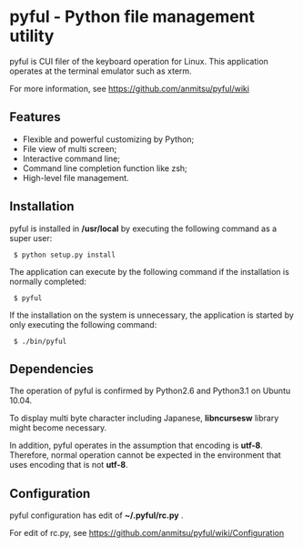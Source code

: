 pyful - Python file management utility
======================================

pyful is CUI filer of the keyboard operation for Linux.
This application operates at the terminal emulator such as xterm.

For more information, see <https://github.com/anmitsu/pyful/wiki>

Features
--------

* Flexible and powerful customizing by Python;
* File view of multi screen;
* Interactive command line;
* Command line completion function like zsh;
* High-level file management.

Installation
------------

pyful is installed in **/usr/local** by executing the following
command as a super user:

     $ python setup.py install

The application can execute by the following command
if the installation is normally completed:

     $ pyful

If the installation on the system is unnecessary,
the application is started by only executing the following command:

     $ ./bin/pyful

Dependencies
------------

The operation of pyful is confirmed by Python2.6 and Python3.1 on
Ubuntu 10.04.

To display multi byte character including Japanese,
**libncursesw** library might become necessary.

In addition, pyful operates in the assumption that encoding is **utf-8**.
Therefore, normal operation cannot be expected in the environment that
uses encoding that is not **utf-8**.

Configuration
-------------

pyful configuration has edit of **~/.pyful/rc.py** .

For edit of rc.py, see <https://github.com/anmitsu/pyful/wiki/Configuration>
